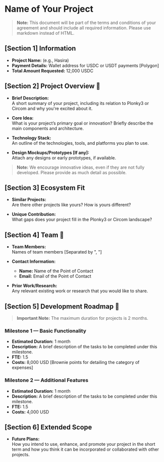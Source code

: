 # Name of Your Project

> **Note:** This document will be part of the terms and conditions of your agreement and should include all required information. Please use markdown instead of HTML.

## [Section 1] Information

- **Project Name:** (e.g., Hasira)
- **Payment Details:** Wallet address for USDC or USDT payments [Polygon]
- **Total Amount Requested:** 12,000 USDC

## [Section 2] Project Overview :page_facing_up:

- **Brief Description:**  
  A short summary of your project, including its relation to Plonky3 or Circom and why you're excited about it.

- **Core Idea:**  
  What is your project’s primary goal or innovation? Briefly describe the main components and architecture.

- **Technology Stack:**  
  An outline of the technologies, tools, and platforms you plan to use.

- **Design Mockups/Prototypes [If any]:**  
  Attach any designs or early prototypes, if available.

> **Note:** We encourage innovative ideas, even if they are not fully developed. Please provide as much detail as possible.

## [Section 3] Ecosystem Fit

- **Similar Projects:**  
  Are there other projects like yours? How is yours different?

- **Unique Contribution:**  
  What gaps does your project fill in the Plonky3 or Circom landscape?

## [Section 4] Team :busts_in_silhouette:

- **Team Members:**  
  Names of team members [Separated by ", "]

- **Contact Information:**  
  - **Name:** Name of the Point of Contact
  - **Email:** Email of the Point of Contact

- **Prior Work/Research:**  
  Any relevant existing work or research that you would like to share.

## [Section 5] Development Roadmap :open_book:

> **Important Note:** The maximum duration for projects is 2 months.

### Milestone 1 — Basic Functionality

- **Estimated Duration:** 1 month
- **Description:** A brief description of the tasks to be completed under this milestone.
- **FTE:** 1.5
- **Costs:** 8,000 USD [Brownie points for detailing the category of expenses]

### Milestone 2 — Additional Features

- **Estimated Duration:** 1 month
- **Description:** A brief description of the tasks to be completed under this milestone.
- **FTE:** 1.5
- **Costs:** 4,000 USD

## [Section 6] Extended Scope

- **Future Plans:**  
  How you intend to use, enhance, and promote your project in the short term and how you think it can be incorporated or collaborated with other projects.
